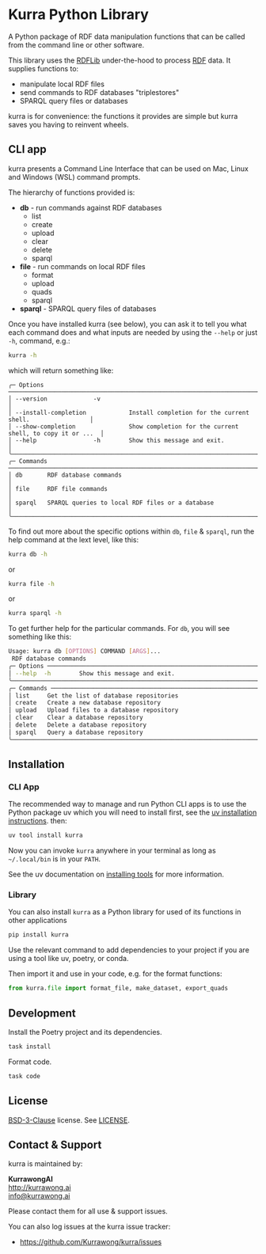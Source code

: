 # Kurra Python Library

A Python package of RDF data manipulation functions that can be called from the command line or other software.

This library uses the [RDFLib](https://pypi.org/project/rdflib/) under-the-hood to process 
[RDF](https://www.w3.org/RDF/) data. It supplies functions to:

* manipulate local RDF files
* send commands to RDF databases "triplestores"
* SPARQL query files or databases

kurra is for convenience: the functions it provides are simple but kurra saves you having to reinvent wheels.


## CLI app

kurra presents a Command Line Interface that can be used on Mac, Linux and Windows (WSL) command prompts. 

The hierarchy of functions provided is:

* **db** - run commands against RDF databases
  * list
  * create
  * upload
  * clear
  * delete
  * sparql
* **file** - run commands on local RDF files
  * format
  * upload
  * quads
  * sparql
* **sparql** - SPARQL query files of databases


Once you have installed kurra (see below), you can ask it to tell you what each command does and what inputs are needed by using the `--help` or just `-h`, command, e.g.:

```bash
kurra -h
```

which will return something like:

```
╭─ Options ─────────────────────────────────────────────────────────────────────────────────╮
│ --version             -v                                                                  │
│ --install-completion            Install completion for the current shell.                 │
│ --show-completion               Show completion for the current shell, to copy it or ...  │
│ --help                -h        Show this message and exit.                               │
╰───────────────────────────────────────────────────────────────────────────────────────────╯
╭─ Commands ────────────────────────────────────────────────────────────────────────────────╮
│ db       RDF database commands                                                            │
│ file     RDF file commands                                                                │
│ sparql   SPARQL queries to local RDF files or a database                                  │
╰───────────────────────────────────────────────────────────────────────────────────────────╯
```

To find out more about the specific options within `db`, `file` & `sparql`, run the help command at the lext level, like this:

```bash
kurra db -h
```

or

```bash
kurra file -h
```

or

```bash
kurra sparql -h
```

To get further help for the particular commands. For `db`, you will see something like this:

```bash
Usage: kurra db [OPTIONS] COMMAND [ARGS]...                                                                                                                                 
 RDF database commands                                                                                                                                                      
╭─ Options ─────────────────────────────────────────────────────────────────────────────────────╮
│ --help  -h        Show this message and exit.                                                 │
╰───────────────────────────────────────────────────────────────────────────────────────────────╯
╭─ Commands ────────────────────────────────────────────────────────────────────────────────────╮
│ list     Get the list of database repositories                                                │
│ create   Create a new database repository                                                     │
│ upload   Upload files to a database repository                                                │
│ clear    Clear a database repository                                                          │
│ delete   Delete a database repository                                                         │
│ sparql   Query a database repository                                                          │
╰───────────────────────────────────────────────────────────────────────────────────────────────╯
```


## Installation

### CLI App

The recommended way to manage and run Python CLI apps is to use the Python package uv which you will need to install first, see the [uv installation instructions](https://docs.astral.sh/uv/getting-started/installation/). then:

```bash
uv tool install kurra
```

Now you can invoke `kurra` anywhere in your terminal as long as `~/.local/bin` is in your `PATH`.

See the uv documentation on [installing tools](https://docs.astral.sh/uv/guides/tools/#installing-tools) for more information.

### Library

You can also install `kurra` as a Python library for used of its functions in other applications

```bash
pip install kurra
```

Use the relevant command to add dependencies to your project if you are using a tool like uv, poetry, or conda.

Then import it and use in your code, e.g. for the format functions:

```python
from kurra.file import format_file, make_dataset, export_quads
```

## Development

Install the Poetry project and its dependencies.

```bash
task install
```

Format code.

```bash
task code
```

## License

[BSD-3-Clause](https://opensource.org/license/bsd-3-clause/) license. See [LICENSE](LICENSE).

## Contact & Support

kurra is maintained by:

**KurrawongAI**  
<http://kurrawong.ai>  
<info@kurrawong.ai>  

Please contact them for all use & support issues.

You can also log issues at the kurra issue tracker:

* <https://github.com/Kurrawong/kurra/issues>
